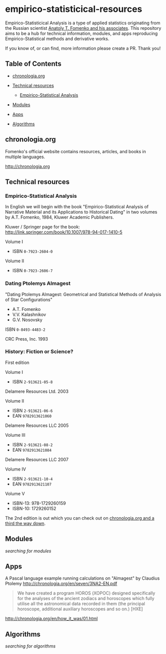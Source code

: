 # empirico-statisticical-resources

Empirico-Statisticical Analysis is a type of applied statistics originating from the Russian scientist [Anatoly T. Fomenko and his associates](http://chronologia.org/en/autors.html). This repository aims to be a hub for technical information, modules, and apps reproducing Empirico-Statistical methods and derivative works.

If you know of, or can find, more information please create a PR. Thank you!

## Table of Contents

+ [chronologia.org](#chronologiaorg)

+ [Technical resources](#technical-resources)

  + [Empirico-Statistical Analysis](#empirico-statistical-analysis)

+ [Modules](#modules)

+ [Apps](#apps)

+ [Algorithms](#algorithms)

## chronologia.org

Fomenko's official website contains resources, articles, and books in multiple languages.

<http://chronologia.org>

## Technical resources

### Empirico-Statistical Analysis

In English we will begin with the book "Empirico-Statistical Analysis of Narrative Material and its Applications to Historical Dating" in two volumes by A.T. Fomenko, 1984, Kluwer Academic Publishers.

Kluwer / Springer page for the book:
<http://link.springer.com/book/10.1007/978-94-017-1410-5>

Volume I 

+ ISBN `0-7923-2604-0`

Volume II

+ ISBN `0-7923-2606-7`

### Dating Ptolemys Almagest

"Dating Ptolemys Almagest: Geometrical and Statistical Methods of Analysis of Star Configurations"

+ A.T. Fomenko
+ V.V. Kalashnikov
+ G.V. Nosovsky

ISBN `0-8493-4483-2`

CRC Press, Inc. 1993

### History: Fiction or Science?

First edition

Volume I

+ ISBN `2-913621-05-8`

Delamere Resources Ltd. 2003

Volume II

+ ISBN `2-913621-06-6`
+ EAN `9782913621060`

Delamere Resources LLC 2005

Volume III

+ ISBN `2-913621-08-2`
+ EAN `9782913621084`

Delamere Resources LLC 2007

Volume IV

+ ISBN `2-913621-10-4`
+ EAN `9782913621107`

Volume V

+ ISBN-13: 978-1729260159
+ ISBN-10: 1729260152

The 2nd edition is out which you can check out on [chronologia.org and a third the way down](http://chronologia.org/en/index.html).


## Modules

*searching for modules*

## Apps

A Pascal language example running calculations on "Almagest" by Claudius Ptolemy
<http://chronologia.org/en/seven/3NA2-EN.pdf>

> We have created a program HOROS (ХОРОС) designed specifically for the analyses of the ancient zodiacs and horoscopes which fully utilise all the astronomical data recorded in them (the principal horoscope, additional auxiliary horoscopes and so on.) [НХЕ]

<http://chronologia.org/en/how_it_was/01.html>

## Algorithms

*searching for algorithms*
